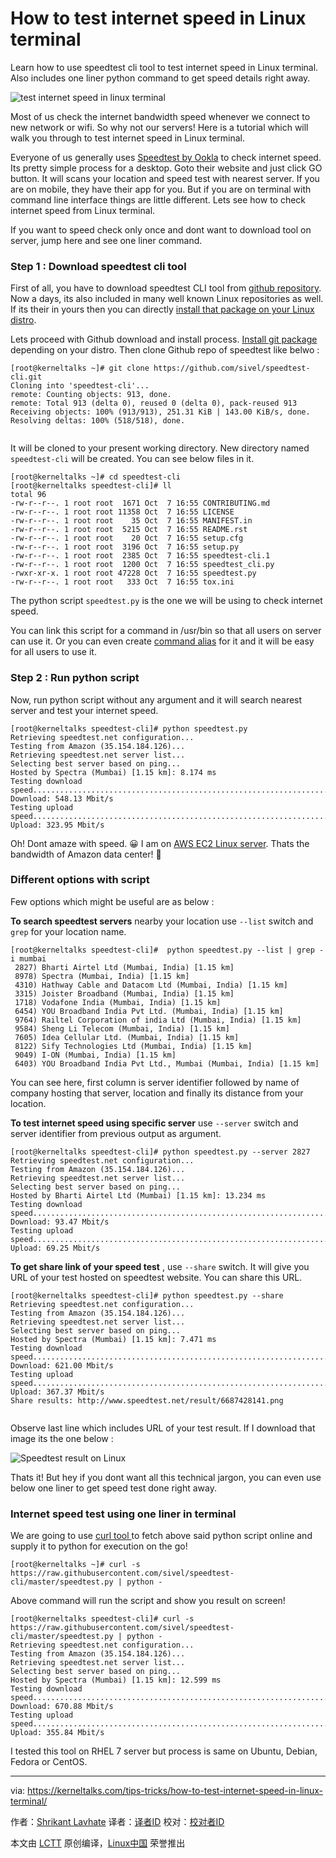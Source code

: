 How to test internet speed in Linux terminal
======
Learn how to use speedtest cli tool to test internet speed in Linux terminal. Also includes one liner python command to get speed details right away.

![test internet speed in linux terminal][1]

Most of us check the internet bandwidth speed whenever we connect to new network or wifi. So why not our servers! Here is a tutorial which will walk you through to test internet speed in Linux terminal.

Everyone of us generally uses [Speedtest by Ookla][2] to check internet speed. Its pretty simple process for a desktop. Goto their website and just click GO button. It will scans your location and speed test with nearest server. If you are on mobile, they have their app for you. But if you are on terminal with command line interface things are little different. Lets see how to check internet speed from Linux terminal.

If you want to speed check only once and dont want to download tool on server, jump here and see one liner command.

### Step 1 : Download speedtest cli tool

First of all, you have to download speedtest CLI tool from [github repository][3]. Now a days, its also included in many well known Linux repositories as well. If its their in yours then you can directly [install that package on your Linux distro][4].

Lets proceed with Github download and install process. [Install git package][4] depending on your distro. Then clone Github repo of speedtest like belwo :

```
[root@kerneltalks ~]# git clone https://github.com/sivel/speedtest-cli.git
Cloning into 'speedtest-cli'...
remote: Counting objects: 913, done.
remote: Total 913 (delta 0), reused 0 (delta 0), pack-reused 913
Receiving objects: 100% (913/913), 251.31 KiB | 143.00 KiB/s, done.
Resolving deltas: 100% (518/518), done.
 
```

It will be cloned to your present working directory. New directory named `speedtest-cli` will be created. You can see below files in it.

```
[root@kerneltalks ~]# cd speedtest-cli
[root@kerneltalks speedtest-cli]# ll
total 96
-rw-r--r--. 1 root root  1671 Oct  7 16:55 CONTRIBUTING.md
-rw-r--r--. 1 root root 11358 Oct  7 16:55 LICENSE
-rw-r--r--. 1 root root    35 Oct  7 16:55 MANIFEST.in
-rw-r--r--. 1 root root  5215 Oct  7 16:55 README.rst
-rw-r--r--. 1 root root    20 Oct  7 16:55 setup.cfg
-rw-r--r--. 1 root root  3196 Oct  7 16:55 setup.py
-rw-r--r--. 1 root root  2385 Oct  7 16:55 speedtest-cli.1
-rw-r--r--. 1 root root  1200 Oct  7 16:55 speedtest_cli.py
-rwxr-xr-x. 1 root root 47228 Oct  7 16:55 speedtest.py
-rw-r--r--. 1 root root   333 Oct  7 16:55 tox.ini
```

The python script `speedtest.py` is the one we will be using to check internet speed.

You can link this script for a command in /usr/bin so that all users on server can use it. Or you can even create [command alias][5] for it and it will be easy for all users to use it.

### Step 2 : Run python script

Now, run python script without any argument and it will search nearest server and test your internet speed.

```
[root@kerneltalks speedtest-cli]# python speedtest.py
Retrieving speedtest.net configuration...
Testing from Amazon (35.154.184.126)...
Retrieving speedtest.net server list...
Selecting best server based on ping...
Hosted by Spectra (Mumbai) [1.15 km]: 8.174 ms
Testing download speed................................................................................
Download: 548.13 Mbit/s
Testing upload speed................................................................................................
Upload: 323.95 Mbit/s
```

Oh! Dont amaze with speed. 😀 I am on [AWS EC2 Linux server][6]. Thats the bandwidth of Amazon data center! 🙂

### Different options with script

Few options which might be useful are as below :

 **To search speedtest servers** nearby your location use `--list` switch and `grep` for your location name.

```
[root@kerneltalks speedtest-cli]#  python speedtest.py --list | grep -i mumbai
 2827) Bharti Airtel Ltd (Mumbai, India) [1.15 km]
 8978) Spectra (Mumbai, India) [1.15 km]
 4310) Hathway Cable and Datacom Ltd (Mumbai, India) [1.15 km]
 3315) Joister Broadband (Mumbai, India) [1.15 km]
 1718) Vodafone India (Mumbai, India) [1.15 km]
 6454) YOU Broadband India Pvt Ltd. (Mumbai, India) [1.15 km]
 9764) Railtel Corporation of india Ltd (Mumbai, India) [1.15 km]
 9584) Sheng Li Telecom (Mumbai, India) [1.15 km]
 7605) Idea Cellular Ltd. (Mumbai, India) [1.15 km]
 8122) Sify Technologies Ltd (Mumbai, India) [1.15 km]
 9049) I-ON (Mumbai, India) [1.15 km]
 6403) YOU Broadband India Pvt Ltd., Mumbai (Mumbai, India) [1.15 km]
```

You can see here, first column is server identifier followed by name of company hosting that server, location and finally its distance from your location.

 **To test internet speed using specific server** use `--server` switch and server identifier from previous output as argument.

```
[root@kerneltalks speedtest-cli]# python speedtest.py --server 2827
Retrieving speedtest.net configuration...
Testing from Amazon (35.154.184.126)...
Retrieving speedtest.net server list...
Selecting best server based on ping...
Hosted by Bharti Airtel Ltd (Mumbai) [1.15 km]: 13.234 ms
Testing download speed................................................................................
Download: 93.47 Mbit/s
Testing upload speed................................................................................................
Upload: 69.25 Mbit/s
```

**To get share link of your speed test** , use `--share` switch. It will give you URL of your test hosted on speedtest website. You can share this URL.

```
[root@kerneltalks speedtest-cli]# python speedtest.py --share
Retrieving speedtest.net configuration...
Testing from Amazon (35.154.184.126)...
Retrieving speedtest.net server list...
Selecting best server based on ping...
Hosted by Spectra (Mumbai) [1.15 km]: 7.471 ms
Testing download speed................................................................................
Download: 621.00 Mbit/s
Testing upload speed................................................................................................
Upload: 367.37 Mbit/s
Share results: http://www.speedtest.net/result/6687428141.png
 
```

Observe last line which includes URL of your test result. If I download that image its the one below :

![Speedtest result on Linux][7]

Thats it! But hey if you dont want all this technical jargon, you can even use below one liner to get speed test done right away.

### Internet speed test using one liner in terminal

We are going to use [curl tool ][8]to fetch above said python script online and supply it to python for execution on the go!

```
[root@kerneltalks ~]# curl -s https://raw.githubusercontent.com/sivel/speedtest-cli/master/speedtest.py | python -
```

Above command will run the script and show you result on screen!

```
[root@kerneltalks speedtest-cli]# curl -s https://raw.githubusercontent.com/sivel/speedtest-cli/master/speedtest.py | python -
Retrieving speedtest.net configuration...
Testing from Amazon (35.154.184.126)...
Retrieving speedtest.net server list...
Selecting best server based on ping...
Hosted by Spectra (Mumbai) [1.15 km]: 12.599 ms
Testing download speed................................................................................
Download: 670.88 Mbit/s
Testing upload speed................................................................................................
Upload: 355.84 Mbit/s
```

I tested this tool on RHEL 7 server but process is same on Ubuntu, Debian, Fedora or CentOS.

--------------------------------------------------------------------------------

via: https://kerneltalks.com/tips-tricks/how-to-test-internet-speed-in-linux-terminal/

作者：[Shrikant Lavhate][a]
译者：[译者ID](https://github.com/译者ID)
校对：[校对者ID](https://github.com/校对者ID)

本文由 [LCTT](https://github.com/LCTT/TranslateProject) 原创编译，[Linux中国](https://linux.cn/) 荣誉推出

[a]:https://kerneltalks.com
[1]:https://c1.kerneltalks.com/wp-content/uploads/2017/10/check-internet-speed-from-Linux.png
[2]:http://www.speedtest.net/
[3]:https://github.com/sivel/speedtest-cli
[4]:https://kerneltalks.com/tools/package-installation-linux-yum-apt/
[5]:https://kerneltalks.com/commands/command-alias-in-linux-unix/
[6]:https://kerneltalks.com/howto/install-ec2-linux-server-aws-with-screenshots/
[7]:https://c3.kerneltalks.com/wp-content/uploads/2017/10/speedtest-on-linux.png
[8]:https://kerneltalks.com/tips-tricks/4-tools-download-file-using-command-line-linux/

